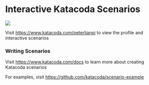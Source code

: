 # Interactive Katacoda Scenarios

[![](http://shields.katacoda.com/katacoda/peterlianpi/count.svg)](https://www.katacoda.com/peterlianpi "Get your profile on Katacoda.com")

Visit https://www.katacoda.com/peterlianpi to view the profile and interactive scenarios

### Writing Scenarios
Visit https://www.katacoda.com/docs to learn more about creating Katacoda scenarios

For examples, visit https://github.com/katacoda/scenario-example
